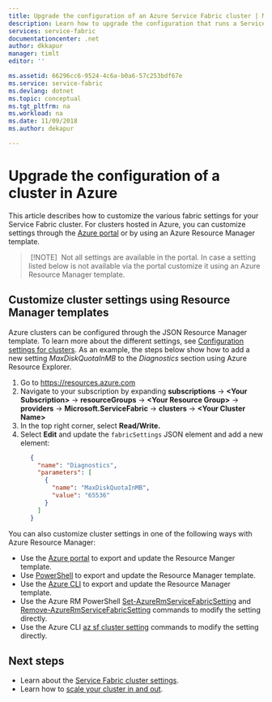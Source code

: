 ```yaml
---
title: Upgrade the configuration of an Azure Service Fabric cluster | Microsoft Docs
description: Learn how to upgrade the configuration that runs a Service Fabric cluster in Azure using a Resource Manager template.
services: service-fabric
documentationcenter: .net
author: dkkapur
manager: timlt
editor: ''

ms.assetid: 66296cc6-9524-4c6a-b0a6-57c253bdf67e
ms.service: service-fabric
ms.devlang: dotnet
ms.topic: conceptual
ms.tgt_pltfrm: na
ms.workload: na
ms.date: 11/09/2018
ms.author: dekapur

---
```

# Upgrade the configuration of a cluster in Azure 

This article describes how to customize the various fabric settings for your Service Fabric cluster. For clusters hosted in Azure, you can customize settings through the [Azure portal](https://portal.azure.com) or by using an Azure Resource Manager template.

> [!NOTE]
> Not all settings are available in the portal. In case a setting listed below is not available via the portal customize it using an Azure Resource Manager template.
> 

## Customize cluster settings using Resource Manager templates
Azure clusters can be configured through the JSON Resource Manager template. To learn more about the different settings, see [Configuration settings for clusters](service-fabric-cluster-fabric-settings.md). As an example, the steps below show how to add a new setting *MaxDiskQuotaInMB* to the *Diagnostics* section using Azure Resource Explorer.

1. Go to https://resources.azure.com
2. Navigate to your subscription by expanding **subscriptions** -> **\<Your Subscription>** -> **resourceGroups** -> **\<Your Resource Group>** -> **providers** -> **Microsoft.ServiceFabric** -> **clusters** -> **\<Your Cluster Name>**
3. In the top right corner, select **Read/Write.**
4. Select **Edit** and update the `fabricSettings` JSON element and add a new element:

```json
      {
        "name": "Diagnostics",
        "parameters": [
          {
            "name": "MaxDiskQuotaInMB",
            "value": "65536"
          }
        ]
      }
```

You can also customize cluster settings in one of the following ways with Azure Resource Manager:

- Use the [Azure portal](https://docs.microsoft.com/azure/azure-resource-manager/resource-manager-export-template) to export and update the Resource Manger template.
- Use [PowerShell](https://docs.microsoft.com/azure/azure-resource-manager/resource-manager-export-template-powershell) to export and update the Resource Manager template.
- Use the [Azure CLI](https://docs.microsoft.com/azure/azure-resource-manager/resource-manager-export-template-cli) to export and update the Resource Manager template.
- Use the Azure RM PowerShell [Set-AzureRmServiceFabricSetting](https://docs.microsoft.com/powershell/module/azurerm.servicefabric/Set-AzureRmServiceFabricSetting) and [Remove-AzureRmServiceFabricSetting](https://docs.microsoft.com/powershell/module/azurerm.servicefabric/Remove-AzureRmServiceFabricSetting) commands to modify the setting directly.
- Use the Azure CLI [az sf cluster setting](https://docs.microsoft.com/cli/azure/sf/cluster/setting) commands to modify the setting directly.

## Next steps
* Learn about the [Service Fabric cluster settings](service-fabric-cluster-fabric-settings.md).
* Learn how to [scale your cluster in and out](service-fabric-cluster-scale-up-down.md).
